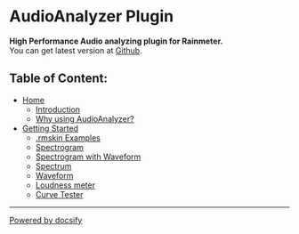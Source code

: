 # AudioAnalyzer Plugin

**High Performance Audio analyzing plugin for Rainmeter.** <br/>
You can get latest version at [Github](https://github.com/d-uzlov/Rainmeter-Plugins-by-rxtd/tree/master/AudioAnalyzer).

## Table of Content:

- [Home](home.md)
  - [Introduction](/docs/introduction.md)
  - [Why using AudioAnalyzer?](/docs/why.md)
- [Getting Started](/docs/getting-started.md)
  - [.rmskin Examples](/docs/getting-started.md)
  - [Spectrogram](/docs/Spectrogram.md)
  - [Spectrogram with Waveform](/docs/spectrogram-with-waveform.md)
  - [Spectrum](##Spectrum)
  - [Waveform](##Waveform)
  - [Loudness meter](##Loudness%20meter)
  - [Curve Tester](##Curve%20Tester)

---

[Powered by docsify](https://docsify.js.org/)
